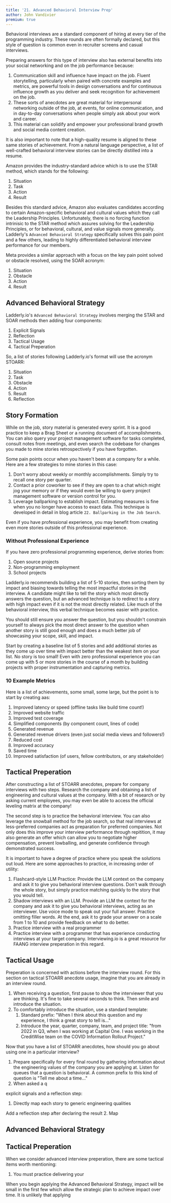 ```yaml
---
title: '21. Advanced Behavioral Interview Prep'
author: John Vandivier
premium: true
---
```


Behavioral interviews are a standard component of hiring at every tier of the programming industry. These rounds are often formally declared, but this style of question is common even in recruiter screens and casual interviews.

Preparing answers for this type of interview also has external benefits into your social networking and on the job performance because:

1. Communication skill and influence have impact on the job. Fluent storytelling, particularly when paired with concrete examples and metrics, are powerful tools in design conversations and for continuous influence growth as you deliver and seek recognition for achievement on the job.
2. These sorts of anecdotes are great material for interpersonal networking outside of the job, at events, for online communication, and in day-to-day conversations when people simply ask about your work and career.
3. This material can solidify and empower your professional brand growth and social media content creation.

It is also important to note that a high-quality resume is aligned to these same stories of achievement. From a natural language perspective, a list of well-crafted behavioral interview stories can be directly distilled into a resume.

Amazon provides the industry-standard advice which is to use the STAR method, which stands for the following:

1. Situation
2. Task
3. Action
4. Result

Besides this standard advice, Amazon also evaluates candidates according to certain Amazon-specific behavioral and cultural values which they call the Leadership Principles. Unfortunately, there is no forcing function intrinisic to the STAR method which assures solving for the Leadership Principles, or for behavioral, cultural, and value signals more generally. Ladderly's `Advanced Behavioral Strategy` specifically solves this pain point and a few others, leading to highly differentiated behavioral interview performance for our members.

Meta provides a similar approach with a focus on the key pain point solved or obstacle resolved, using the SOAR acronym:

1. Situation
2. Obstacle
3. Action
4. Result

## Advanced Behavioral Strategy

Ladderly.io's `Advanced Behavioral Strategy` involves merging the STAR and SOAR methods then adding four components:

1. Explicit Signals
2. Reflection
3. Tactical Usage
4. Tactical Preperation

So, a list of stories following Ladderly.io's format will use the acronym STOARR:

1. Situation
2. Task
3. Obstacle
4. Action
5. Result
6. Reflection

## Story Formation

While on the job, story material is generated every sprint. It is a good practice to keep a Brag Sheet or a running document of accomplishments. You can also query your project management software for tasks completed, consult notes from meetings, and even search the codebase for changes you made to mine stories retrospectively if you have forgotten.

Some pain points occur when you haven't been at a company for a while. Here are a few strategies to mine stories in this case:

1. Don't worry about weekly or monthly accomplishments. Simply try to recall one story per quarter.
2. Contact a prior coworker to see if they are open to a chat which might jog your memory or if they would even be willing to query project management software or version control for you.
3. Leverage ballparking to establish impact. Estimating measures is fine when you no longer have access to exact data. This technique is developed in detail in blog article `22. Ballparking in the Job Search`.

Even if you have professional experience, you may benefit from creating even more stories outside of this professional experience.

### Without Professional Experience

If you have zero professional programming experience, derive stories from:

1. Open source projects
2. Non-programming employment
3. School projects

Ladderly.io recommends building a list of 5-10 stories, then sorting them by impact and biasing towards telling the most impactful stories in the interview. A candidate might like to tell the story which most directly answers the question, but an advanced technique is to redirect to a story with high impact even if it is not the most directly related. Like much of the behavioral interview, this verbal technique becomes easier with practice.

You should still ensure you answer the question, but you shouldn't constrain yourself to always pick the most direct answer to the question when another story is still good enough and does a much better job of showcasing your scope, skill, and impact.

Start by creating a baseline list of 5 stories and add additional stories as they come up over time with impact better than the weakest item on your list. No story is too small! Even with zero professional experience you can come up with 5 or more stories in the course of a month by building projects with proper instrumentation and capturing metrics.

### 10 Example Metrics

Here is a list of achievements, some small, some large, but the point is to start by creating aas:

1. Improved latency or speed (offline tasks like build time count!)
2. Improved website traffic
3. Improved test coverage
4. Simplified components (by component count, lines of code)
5. Generated revenue
6. Generated revenue drivers (even just social media views and followers!)
7. Reduced cost
8. Improved accuracy
9. Saved time
10. Improved satisfaction (of users, fellow contributors, or any stakeholder)

## Tactical Preperation

After constructing a list of STOARR anecdotes, prepare for company interviews with two steps. Research the company and obtaining a list of engineering and cultural values at the company. With a bit of research or by asking current employees, you may even be able to access the official leveling matrix at the company!

The second step is to practice the behavioral interview. You can also leverage the snowball method for the job search, so that real interviews at less-preferred companies act as preparation for preferred companies. Not only does this improve your interview performance through repitition, it may also generate an offer which can allow you to negotiate higher compensation, prevent lowballing, and generate confidence through demonstrated success.

It is important to have a degree of practice where you speak the solutions out loud. Here are some approaches to practice, in increasing order of utility:

1.  Flashcard-style LLM Practice: Provide the LLM context on the company and ask it to give you behavioral interview questions. Don't walk through the whole story, but simply practice matching quickly to the story that you would tell.
2.  Shadow interviews with an LLM. Provide an LLM the context for the company and ask it to give you behavioral interviews, acting as an interviewer. Use voice mode to speak out your full answer. Practice omitting filler words. At the end, ask it to grade your answer on a scale from 1 to 10 and provide feedback on what to do better.
3.  Practice interview with a real programmer
4.  Practice interview with a programmer that has experience conducting interviews at your target company. Interviewing.io is a great resource for FAANG interview preperation in this regard.

## Tactical Usage

Preperation is concerned with actions before the interview round. For this section on tactical STOARR anecdote usage, imagine that you are already in an interview round.

1. When receiving a question, first pause to show the interviewer that you are thinking. It's fine to take several seconds to think. Then smile and introduce the situation.
2. To comfortably introduce the situation, use a standard template:
   1. Standard prefix: "When I think about this question and my experience, I think a great story to tell is..."
   2. Introduce the year, quarter, company, team, and project title: "from 2022 in Q3, when I was working at Capital One. I was working in the CreditWise team on the COVID Information Rollout Project."

Now that you have a list of STOARR anecdotes, how should you go about using one in a particular interview?

1. Prepare specifically for every final round by gathering information about the engineering values of the company you are applying at.
   Listen for queues that a question is behavioral. A common prefix to this kind of question is "Tell me about a time..."
2. When asked a q

explicit signals and a reflection step:

1. Directly map each story to generic engineering qualities

Add a reflection step after declaring the result 2. Map

## Advanced Behavioral Strategy

## Tactical Preperation

When we consider advanced interview preperation, there are some tactical items worth mentioning:

1. You must practice delivering your

When you begin applying the Advanced Behavioral Strategy, impact will be small in the first few
which allow the strategic plan to achieve impact over time. It is unlikely that applying
